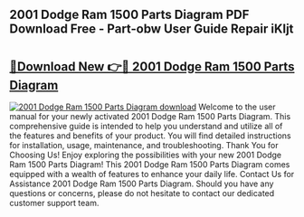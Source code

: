 ## 2001 Dodge Ram 1500 Parts Diagram PDF Download Free - Part-obw User Guide Repair iKIjt

# <h2><a href="http://dfrttc.blite.top/?on=2001+Dodge+Ram+1500+Parts+Diagram">🔗Download New 👉🔴 2001 Dodge Ram 1500 Parts Diagram</a></h2>

[![2001 Dodge Ram 1500 Parts Diagram download](https://i.imgur.com/lujVjoI.png)](http://dfrttc.blite.top/?on=2001+Dodge+Ram+1500+Parts+Diagram)
Welcome to the user manual for your newly activated 2001 Dodge Ram 1500 Parts Diagram. This comprehensive guide is intended to help you understand and utilize all of the features and benefits of your product. You will find detailed instructions for installation, usage, maintenance, and troubleshooting. Thank You for Choosing Us! Enjoy exploring the possibilities with your new 2001 Dodge Ram 1500 Parts Diagram! This 2001 Dodge Ram 1500 Parts Diagram comes equipped with a wealth of features to enhance your daily life. Contact Us for Assistance 2001 Dodge Ram 1500 Parts Diagram. Should you have any questions or concerns, please do not hesitate to contact our dedicated customer support team.
